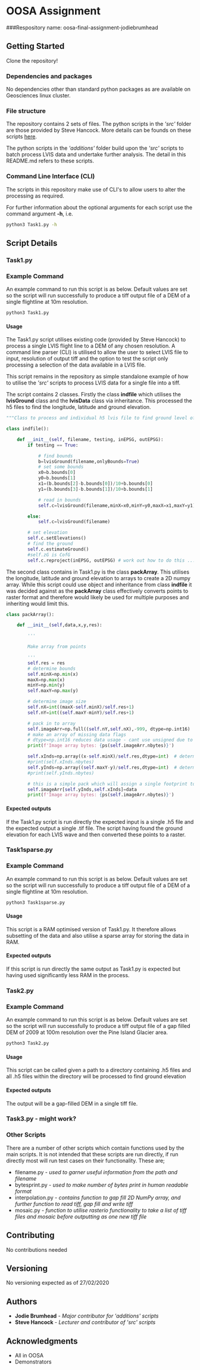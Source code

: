 # OOSA Assignment

###Respository name:  oosa-final-assignment-jodiebrumhead



## Getting Started

Clone the repository!

### Dependencies and packages

No dependencies other than standard python packages as are available on Geosciences linux cluster.

### File structure

The repository contains 2 sets of files. The python scripts in the *'src'* folder are those provided by Steve Hancock. More details can be founds on these scripts [here](https://github.com/edinburgh-university-OOSA/assignment_2020/blob/master/README.md).

The python scripts in the *'additions'* folder build upon the *'src'* scripts to batch process LVIS data and undertake further analysis. The detail in this README.md refers to these scripts. 

### Command Line Interface (CLI)
The scripts in this repository make use of CLI's to allow users to alter the processing as required.

For further information about the optional arguments for each script use the command argument **-h**, i.e.
```bash
python3 Task1.py -h
```
## Script Details

### Task1.py

### Example Command
An example command to run this script is as below. Default values are set so the script will run successfully to produce a tiff output file of a DEM of a single flightline at 10m resolution. 
```bash
python3 Task1.py
```
#### Usage

The Task1.py script utilises existing code (provided by Steve Hancock) to process a single LVIS flight line to a DEM of any chosen resolution. A command line parser (CLI) is utilised to allow the user to select LVIS file to input, resolution of output tiff and the option to test the script only processing a selection of the data available in a LVIS file.  

This script remains in the repository as simple standalone example of how to utilise the *'src'* scripts to process LVIS data for a single file into a tiff. 

The script contains 2 classes. Firstly the class **indfile** which utilises the **lvisGround** class and the **lvisData** class via inheritance. This processed the h5 files to find the longitude, latitude and ground elevation. 

```python
"""Class to process and individual h5 lvis file to find ground level of each wave"""

class indfile():

    def __init__(self, filename, testing, inEPSG, outEPSG):
        if testing == True:

            # find bounds
            b=lvisGround(filename,onlyBounds=True)
            # set some bounds
            x0=b.bounds[0]
            y0=b.bounds[1]
            x1=(b.bounds[2]-b.bounds[0])/10+b.bounds[0]
            y1=(b.bounds[3]-b.bounds[1])/10+b.bounds[1]

            # read in bounds
            self.c=lvisGround(filename,minX=x0,minY=y0,maxX=x1,maxY=y1)

        else:
            self.c=lvisGround(filename)

        # set elevation
        self.c.setElevations()
        # find the ground
        self.c.estimateGround()
        #self.zG is CofG
        self.c.reproject(inEPSG, outEPSG) # work out how to do this ... which EPSGs do you need
```
The second class contains in Task1.py is the class **packArray**. This utilises the longitude, latitude and ground elevation to arrays to create a 2D numpy array. While this script could use object and inheritance from class **indfile** it was decided against as the **packArray** class effectively converts points to raster format and therefore would likely be used for multiple purposes and inheriting would limit this.  

```python
class packArray():

    def __init__(self,data,x,y,res):

        '''

        Make array from points

        '''
        self.res = res
        # determine bounds
        self.minX=np.min(x)
        maxX=np.max(x)
        minY=np.min(y)
        self.maxY=np.max(y)

        # determine image size
        self.nX=int((maxX-self.minX)/self.res+1)
        self.nY=int((self.maxY-minY)/self.res+1)

        # pack in to array
        self.imageArr=np.full((self.nY,self.nX),-999, dtype=np.int16)
        # make an array of missing data flags
        # dtype=np.int16 reduces data usage - cant use unsigned due to negative vals over sea
        print(f'Image array bytes: {ps(self.imageArr.nbytes)}')

        self.xInds=np.array((x-self.minX)/self.res,dtype=int)  # determine which pixels the data lies in
        #print(self.xInds.nbytes)
        self.yInds=np.array((self.maxY-y)/self.res,dtype=int)  # determine which pixels the data lies in
        #print(self.yInds.nbytes)

        # this is a simple pack which will assign a single footprint to each pixel try to change this to find average?
        self.imageArr[self.yInds,self.xInds]=data
        print(f'Image array bytes: {ps(self.imageArr.nbytes)}')
```
#### Expected outputs
If the Task1.py script is run directly the expected input is a single .h5 file and the expected output a single .tif file. The script having found the ground elevation for each LVIS wave and then converted these points to a raster. 

### Task1sparse.py

### Example Command
An example command to run this script is as below. Default values are set so the script will run successfully to produce a tiff output file of a DEM of a single flightline at 10m resolution. 
```bash
python3 Task1sparse.py
```
#### Usage
This script is a RAM optimised version of Task1.py. It therefore allows subsetting of the data and also utilise a sparse array for storing the data in RAM. 

#### Expected outputs
If this script is run directly the same output as Task1.py is expected but having used significantly less RAM in the process. 

### Task2.py

### Example Command
An example command to run this script is as below. Default values are set so the script will run successfully to produce a tiff output file of a gap filled DEM of 2009 at 100m resolution over the Pine Island Glacier area. 
```bash
python3 Task2.py
```
#### Usage
This script can be called given a path to a directory containing .h5 files and all .h5 files within the directory will be processed to find ground elevation
 
 #### Expected outputs 
 The output will be a gap-filled DEM in a single tiff file. 


### Task3.py - might work?

### Other Scripts
There are a number of other scripts which contain functions used by the main scripts. It is not intended that these scripts are run directly, if run directly most will run test cases on their functionality.
These are;
* filename.py - *used to garner useful information from the path and filename* 
* bytesprint.py - *used to make number of bytes print in human readable format*
* interpolation.py - *contains function to gap fill 2D NumPy array, and further function to read tiff, gap fill and write tiff*
* mosaic.py - *function to utilise rasterio functionality to take a list of tiff files and mosaic before outputting as one new tiff file*



## Contributing

No contributions needed

## Versioning

No versioning expected as of 27/02/2020

## Authors

* **Jodie Brumhead** - *Major contributor for 'additions' scripts*
* **Steve Hancock** - *Lecturer and contributor of 'src' scripts*


## Acknowledgments

* All in OOSA
* Demonstrators

